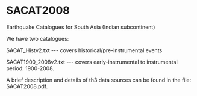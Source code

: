 # SACAT2008
Earthquake Catalogues for South Asia (Indian subcontinent)

We have two catalogues: 

SACAT_Histv2.txt     --- covers historical/pre-instrumental events

SACAT1900_2008v2.txt --- covers early-instrumental to instrumental period: 1900-2008.

A brief description and details of th3 data sources can be found in the file: SACAT2008.pdf.
